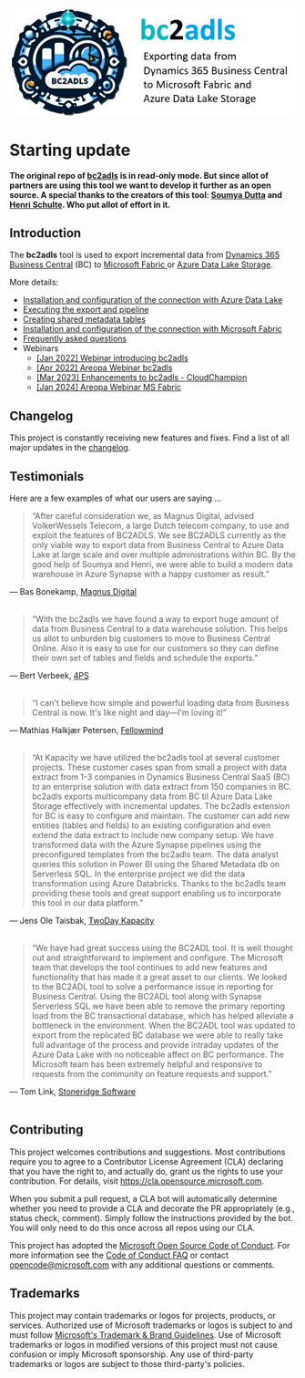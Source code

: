 ![](.assets/bc2adls_banner.png)
# Starting update
**The original repo of [bc2adls](https://github.com/microsoft/bc2adls) is in read-only mode. But since allot of partners are using this tool we want to develop it further as an open source. A special thanks to the creators of this tool: [Soumya Dutta](https://www.linkedin.com/in/soumya-dutta-07813a5/) and [Henri Schulte](https://www.linkedin.com/in/henrischulte/). Who put allot of effort in it.**

## Introduction

The **bc2adls** tool is used to export incremental data from [Dynamics 365 Business Central](https://dynamics.microsoft.com/en-us/business-central/overview/) (BC) to [Microsoft Fabric ](https://learn.microsoft.com/nl-nl/fabric/get-started/microsoft-fabric-overview) or [Azure Data Lake Storage](https://docs.microsoft.com/en-us/azure/storage/blobs/data-lake-storage-introduction).


More details:
- [Installation and configuration of the connection with Azure Data Lake](/.assets/Setup.md)
- [Executing the export and pipeline](/.assets/Execution.md)
- [Creating shared metadata tables](/.assets/SharedMetadataTables.md)
- [Installation and configuration of the connection with Microsoft Fabric](/.assets/SetupFabric.md)
- [Frequently asked questions](/.assets/FAQs.md)
- Webinars
    - [[Jan 2022] Webinar introducing bc2adls](https://www.microsoft.com/en-us/videoplayer/embed/RWSHHG)
	- [[Apr 2022] Areopa Webinar bc2adls](https://www.youtube.com/watch?v=Fjz9LgviV2Q)
    - [[Mar 2023] Enhancements to bc2adls - CloudChampion](https://www.cloudchampion.dk/c/dynamics-365-business-central-azure-data-lake/)
	- [[Jan 2024] Areopa Webinar MS Fabric](https://www.youtube.com/watch?v=sXZkrFtN5oc)


## Changelog

This project is constantly receiving new features and fixes. Find a list of all major updates in the [changelog](/.assets/Changelog.md).

## Testimonials

Here are a few examples of what our users are saying ...

> “After careful consideration we, as Magnus Digital, advised VolkerWessels Telecom, a large Dutch telecom company, to use and exploit the features of BC2ADLS. We see BC2ADLS currently as the only viable way to export data from Business Central to Azure Data Lake at large scale and over multiple administrations within BC. By the good help of Soumya and Henri, we were able to build a modern data warehouse in Azure Synapse with a happy customer as result.” 

&mdash; Bas Bonekamp, [Magnus Digital](https://www.magnus.nl/) <br/><br/>

> “With the bc2adls we have found a way to export huge amount of data from Business Central to a data warehouse solution. This helps us allot to unburden big customers to move to Business Central Online. Also it is easy to use for our customers so they can define their own set of tables and fields and schedule the exports.”

&mdash; Bert Verbeek, [4PS](https://www.4ps.nl/)<br/><br/>

> “I can't believe how simple and powerful loading data from  Business Central is now. It's like night and day—I'm loving it!”

&mdash; Mathias Halkjær Petersen, [Fellowmind](https://www.fellowmindcompany.com/)<br/><br/>

> “At Kapacity we have utilized the bc2adls tool at several customer projects. These customer cases span from small a project with data extract from 1-3 companies in Dynamics Business Central SaaS (BC) to an enterprise solution with data extract from 150 companies in BC. bc2adls exports multicompany data from BC til Azure Data Lake Storage effectively with incremental updates. The bc2adls extension for BC is easy to configure and maintain. The customer can add new entities (tables and fields) to an existing configuration and even extend the data extract to include new company setup. We have transformed data with the Azure Synapse pipelines using the preconfigured templates from the bc2adls team. The data analyst queries this solution in Power BI using the Shared Metadata db on Serverless SQL. In the enterprise project we did the data transformation using Azure Databricks. Thanks to the bc2adls team providing these tools and great support enabling us to incorporate this tool in our data platform.”

&mdash; Jens Ole Taisbak, [TwoDay Kapacity](https://www.kapacity.com/)<br/><br/>

> “We have had great success using the BC2ADL tool. It is well thought out and straightforward to implement and configure. The Microsoft team that develops the tool continues to add new features and functionality that has made it a great asset to our clients. We looked to the BC2ADL tool to solve a performance issue in reporting for Business Central. Using the BC2ADL tool along with Synapse Serverless SQL we have been able to remove the primary reporting load from the BC transactional database, which has helped alleviate a bottleneck in the environment. When the BC2ADL tool was updated to export from the replicated BC database we were able to really take full advantage of the process and provide intraday updates of the Azure Data Lake with no noticeable affect on BC performance. The Microsoft team has been extremely helpful and responsive to requests from the community on feature requests and support.”

&mdash; Tom Link, [Stoneridge Software](https://stoneridgesoftware.com/)<br/><br/>

## Contributing

This project welcomes contributions and suggestions.  Most contributions require you to agree to a
Contributor License Agreement (CLA) declaring that you have the right to, and actually do, grant us
the rights to use your contribution. For details, visit https://cla.opensource.microsoft.com.

When you submit a pull request, a CLA bot will automatically determine whether you need to provide
a CLA and decorate the PR appropriately (e.g., status check, comment). Simply follow the instructions
provided by the bot. You will only need to do this once across all repos using our CLA.

This project has adopted the [Microsoft Open Source Code of Conduct](https://opensource.microsoft.com/codeofconduct/).
For more information see the [Code of Conduct FAQ](https://opensource.microsoft.com/codeofconduct/faq/) or
contact [opencode@microsoft.com](mailto:opencode@microsoft.com) with any additional questions or comments.

## Trademarks

This project may contain trademarks or logos for projects, products, or services. Authorized use of Microsoft 
trademarks or logos is subject to and must follow 
[Microsoft's Trademark & Brand Guidelines](https://www.microsoft.com/en-us/legal/intellectualproperty/trademarks/usage/general).
Use of Microsoft trademarks or logos in modified versions of this project must not cause confusion or imply Microsoft sponsorship.
Any use of third-party trademarks or logos are subject to those third-party's policies.
